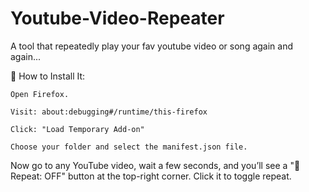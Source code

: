 # Youtube-Video-Repeater
A tool that repeatedly play your fav youtube video or song again and again...


🧪 How to Install It:

    Open Firefox.

    Visit: about:debugging#/runtime/this-firefox

    Click: "Load Temporary Add-on"

    Choose your folder and select the manifest.json file.

Now go to any YouTube video, wait a few seconds, and you’ll see a "🔁 Repeat: OFF" button at the top-right corner. Click it to toggle repeat.
